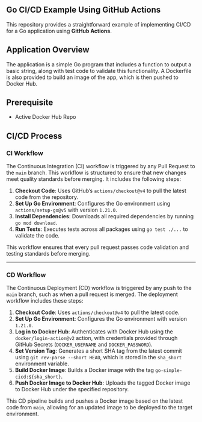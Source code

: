## Go CI/CD Example Using GitHub Actions
This repository provides a straightforward example of implementing CI/CD for a Go application using **GitHub Actions**.

## Application Overview
The application is a simple Go program that includes a function to output a basic string, along with test code to validate this functionality. A Dockerfile is also provided to build an image of the app, which is then pushed to Docker Hub.

## Prerequisite
- Active Docker Hub Repo

## CI/CD Process
### CI Workflow

The Continuous Integration (CI) workflow is triggered by any Pull Request to the `main` branch. This workflow is structured to ensure that new changes meet quality standards before merging. It includes the following steps:

1. **Checkout Code**: Uses GitHub’s `actions/checkout@v4` to pull the latest code from the repository.
2. **Set Up Go Environment**: Configures the Go environment using `actions/setup-go@v5` with version `1.21.0`.
3. **Install Dependencies**: Downloads all required dependencies by running `go mod download`.
4. **Run Tests**: Executes tests across all packages using `go test ./...` to validate the code.

This workflow ensures that every pull request passes code validation and testing standards before merging.

---

### CD Workflow

The Continuous Deployment (CD) workflow is triggered by any push to the `main` branch, such as when a pull request is merged. The deployment workflow includes these steps:

1. **Checkout Code**: Uses `actions/checkout@v4` to pull the latest code.
2. **Set Up Go Environment**: Configures the Go environment with version `1.21.0`.
3. **Log in to Docker Hub**: Authenticates with Docker Hub using the `docker/login-action@v2` action, with credentials provided through GitHub Secrets (`DOCKER_USERNAME` and `DOCKER_PASSWORD`).
4. **Set Version Tag**: Generates a short SHA tag from the latest commit using `git rev-parse --short HEAD`, which is stored in the `sha_short` environment variable.
5. **Build Docker Image**: Builds a Docker image with the tag `go-simple-cicd:${sha_short}`.
6. **Push Docker Image to Docker Hub**: Uploads the tagged Docker image to Docker Hub under the specified repository.

This CD pipeline builds and pushes a Docker image based on the latest code from `main`, allowing for an updated image to be deployed to the target environment.
